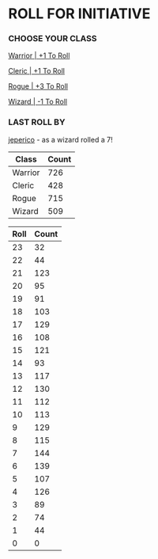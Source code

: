 # ROLL FOR INITIATIVE
### CHOOSE YOUR CLASS

[Warrior | +1 To Roll](https://github.com/benjaminsampica/benjaminsampica/issues/new?title=roll%7Cwarrior&body=Just+click+%27Create%27.)

[Cleric | +1 To Roll](https://github.com/benjaminsampica/benjaminsampica/issues/new?title=roll%7Ccleric&body=Just+click+%27Create%27.)

[Rogue | +3 To Roll](https://github.com/benjaminsampica/benjaminsampica/issues/new?title=roll%7Crogue&body=Just+click+%27Create%27.)

[Wizard | -1 To Roll](https://github.com/benjaminsampica/benjaminsampica/issues/new?title=roll%7Cwizard&body=Just+click+%27Create%27.)
### LAST ROLL BY
[jeperico](https://www.github.com/jeperico) - as a wizard rolled a 7!

|Class|Count|
|-|-|
|Warrior|726|
|Cleric|428|
|Rogue|715|
|Wizard|509|

|Roll|Count|
|-|-|
|23|32
|22|44
|21|123
|20|95
|19|91
|18|103
|17|129
|16|108
|15|121
|14|93
|13|117
|12|130
|11|112
|10|113
|9|129
|8|115
|7|144
|6|139
|5|107
|4|126
|3|89
|2|74
|1|44
|0|0
